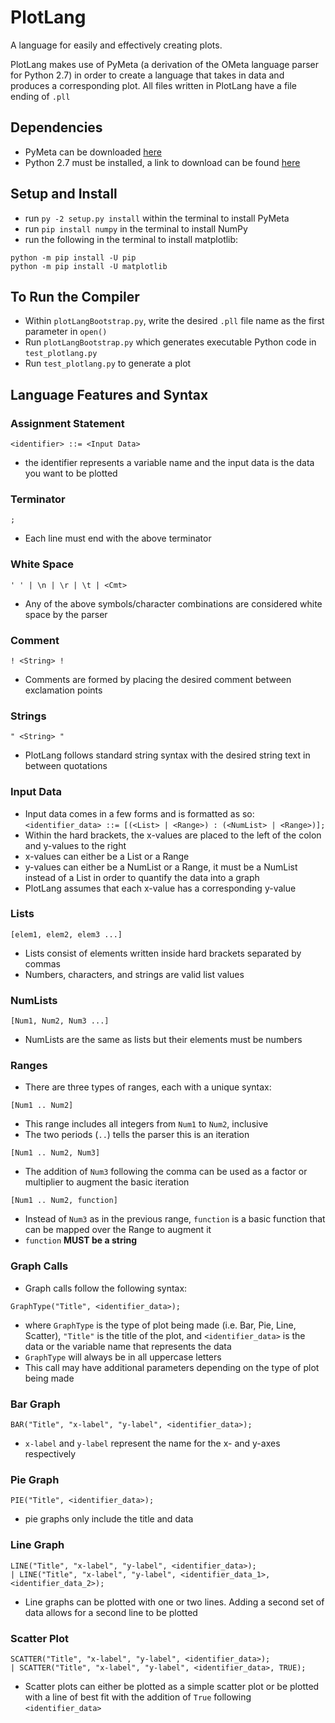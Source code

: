 # PlotLang
A language for easily and effectively creating plots.

PlotLang makes use of PyMeta (a derivation of the OMeta language parser for Python 2.7) in order to create a language that takes in data and produces a corresponding plot.
All files written in PlotLang have a file ending of `.pll`

## Dependencies
- PyMeta can be downloaded [here](https://launchpad.net/pymeta)
- Python 2.7 must be installed, a link to download can be found [here](https://www.python.org/downloads/release/python-2718/)

## Setup and Install
- run `py -2 setup.py install` within the terminal to install PyMeta
- run `pip install numpy` in the terminal to install NumPy
- run the following in the terminal to install matplotlib:
```
python -m pip install -U pip
python -m pip install -U matplotlib
```

## To Run the Compiler
- Within `plotLangBootstrap.py`, write the desired `.pll` file name as the first parameter in `open()`
- Run `plotLangBootstrap.py` which generates executable Python code in `test_plotlang.py`
- Run `test_plotlang.py` to generate a plot

## Language Features and Syntax
### Assignment Statement
`<identifier> ::= <Input Data>`  
- the identifier represents a variable name and the input data is the data you want to be plotted
### Terminator
`;`  
- Each line must end with the above terminator
### White Space
`' ' | \n | \r | \t | <Cmt>`  
- Any of the above symbols/character combinations are considered white space by the parser
### Comment
`! <String> !`  
- Comments are formed by placing the desired comment between exclamation points
### Strings
`" <String> "`  
- PlotLang follows standard string syntax with the desired string text in between quotations

### Input Data
- Input data comes in a few forms and is formatted as so:  
`<identifier_data> ::= [(<List> | <Range>) : (<NumList> | <Range>)];`  
- Within the hard brackets, the x-values are placed to the left of the colon and y-values to the right
- x-values can either be a List or a Range
- y-values can either be a NumList or a Range, it must be a NumList instead of a List in order to quantify the data into a graph
- PlotLang assumes that each x-value has a corresponding y-value
### Lists
`[elem1, elem2, elem3 ...]`  
- Lists consist of elements written inside hard brackets separated by commas
- Numbers, characters, and strings are valid list values
### NumLists
`[Num1, Num2, Num3 ...]`
- NumLists are the same as lists but their elements must be numbers
### Ranges
- There are three types of ranges, each with a unique syntax:

`[Num1 .. Num2]`
- This range includes all integers from `Num1` to `Num2`, inclusive
- The two periods (`..`) tells the parser this is an iteration

`[Num1 .. Num2, Num3]`
- The addition of `Num3` following the comma can be used as a factor or multiplier to augment the basic iteration

`[Num1 .. Num2, function]`
- Instead of `Num3` as in the previous range, `function` is a basic function that can be mapped over the Range to augment it
- `function` **MUST be a string**

### Graph Calls
- Graph calls follow the following syntax:

`GraphType("Title", <identifier_data>);`
- where `GraphType` is the type of plot being made (i.e. Bar, Pie, Line, Scatter), `"Title"` is the title of the plot, and `<identifier_data>` is the data or the variable name that represents the data
- `GraphType` will always be in all uppercase letters
- This call may have additional parameters depending on the type of plot being made
### Bar Graph
`BAR("Title", "x-label", "y-label", <identifier_data>);`
- `x-label` and `y-label` represent the name for the x- and y-axes respectively
### Pie Graph
`PIE("Title", <identifier_data>);`
- pie graphs only include the title and data
### Line Graph
```
LINE("Title", "x-label", "y-label", <identifier_data>);
| LINE("Title", "x-label", "y-label", <identifier_data_1>, <identifier_data_2>);
```
- Line graphs can be plotted with one or two lines. Adding a second set of data allows for a second line to be plotted
### Scatter Plot
```
SCATTER("Title", "x-label", "y-label", <identifier_data>);
| SCATTER("Title", "x-label", "y-label", <identifier_data>, TRUE);
```
- Scatter plots can either be plotted as a simple scatter plot or be plotted with a line of best fit with the addition of `True` following `<identifier_data>`
